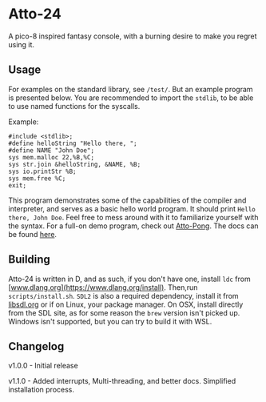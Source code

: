 # Atto-24

A pico-8 inspired fantasy console, with a burning desire to make you regret using it.

## Usage

For examples on the standard library, see `/test/`. But an example program is presented below. You are recommended to import the `stdlib`, to be able to use named functions for the syscalls.

Example:

```
#include <stdlib>;
#define helloString "Hello there, ";
#define NAME "John Doe";
sys mem.malloc 22,%B,%C;
sys str.join &helloString, &NAME, %B;
sys io.printStr %B;
sys mem.free %C;
exit;
```

This program demonstrates some of the capabilities of the compiler and interpreter, and serves as a basic hello world program. It should print `Hello there, John Doe`. Feel free to mess around with it to familiarize yourself with the syntax.
For a full-on demo program, check out [Atto-Pong](https://www.github.com/darksystemgit/attopong). 
The docs can be found [here](/docs/index.md).

## Building

Atto-24 is written in D, and as such, if you don't have one, install `ldc` from [www.dlang.org](https://www.dlang.org/install). Then,run `scripts/install.sh`. `SDL2` is also a required dependency, install it from [libsdl.org](https://www.libsdl.org) or if on Linux, your package manager. On OSX, install directly from the SDL site, as for some reason the `brew` version isn't picked up. Windows isn't supported, but you can try to build it with WSL.

## Changelog

v1.0.0 - Initial release

v1.1.0 - Added interrupts, Multi-threading, and better docs. Simplified installation process.

